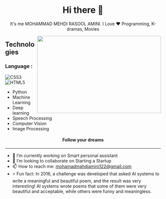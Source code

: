 <h1 align="center"> Hi there 👋 </h1>
<p align="center"> It's me MOHAMMAD MEHDI RASOOL AMINI. I Love ❤️ Programming, K-dramas, Movies</p>
<img align="right" src="https://sobhan.institute/wp-content/uploads/2022/10/14123444.jpg" height="250" width="400">

## **Technologies**
### Language :

![CSS3](https://img.shields.io/badge/-Python-%231572B6?style=for-the-badge&logo=css3)
![HTML5](https://img.shields.io/badge/-HTML5-%23E44D27?style=for-the-badge&logo=html5&logoColor=ffffff)







- Python
- Machine Learning
- Deep learning
- Speech Processing
- Computer Vision
- Image Processing
 
<h4 align="center">Follow your dreams</h4>

***

- 🔭 I’m currently working on Smart personal assistant                     
- 👯 I’m looking to collaborate on Starting a Startup         
- 📫 How to reach me: mohamadmahdiamini122@gmail.com     
- ⚡ Fun fact: In 2016, a challenge was developed that asked AI systems to write a meaningful and beautiful poem, and the result was very interesting! AI systems wrote poems that some of them were very beautiful and acceptable, while others were funny and meaningless.</p>


